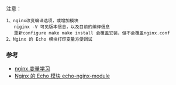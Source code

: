 注意：
```
1、nginx改变编译选项，或增加模块
   niginx -V 可见版本信息，以及目前的编译信息
   重新configure make make install 会覆盖安装，但不会覆盖nginx.conf
2、Nginx 的 Echo 模块打印变量方便调试
```

### 参考
- [nginx 变量学习](https://www.cnblogs.com/sodawy/archive/2012/08/14/2638681.html)
- [Nginx 的 Echo 模块 echo-nginx-module](https://www.oschina.net/question/12_45735)